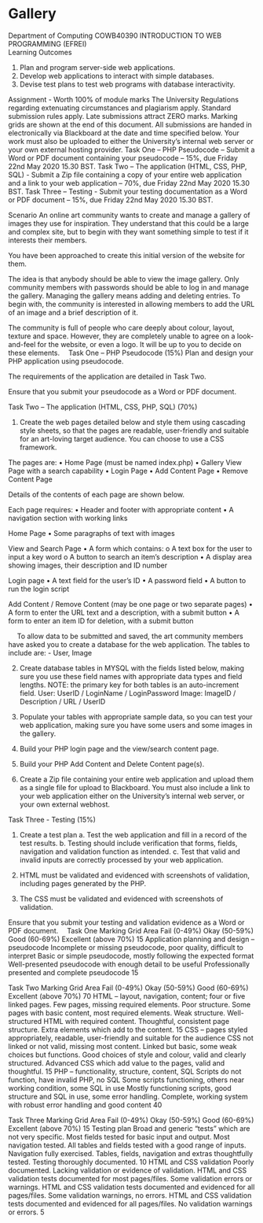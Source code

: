 # Gallery
Department of Computing
COWB40390 INTRODUCTION TO WEB PROGRAMMING (EFREI)		
Learning Outcomes
1.	Plan and program server-side web applications.
2.	Develop web applications to interact with simple databases.	
3.	Devise test plans to test web programs with database interactivity.

Assignment - Worth 100% of module marks
The University Regulations regarding extenuating circumstances and plagiarism apply.
Standard submission rules apply. Late submissions attract ZERO marks.
Marking grids are shown at the end of this document.
All submissions are handed in electronically via Blackboard at the date and time specified below. Your work must also be uploaded to either the University’s internal web server or your own external hosting provider.
Task One – PHP Pseudocode – Submit a Word or PDF document containing your pseudocode – 15%, due Friday 22nd May 2020 15.30 BST.
Task Two – The application (HTML, CSS, PHP, SQL) - Submit a Zip file containing a copy of your entire web application and a link to your web application – 70%, due Friday 22nd May 2020 15.30 BST.
Task Three – Testing - Submit your testing documentation as a Word or PDF document – 15%, due Friday 22nd May 2020 15.30 BST.

Scenario
An online art community wants to create and manage a gallery of images they use for inspiration. They understand that this could be a large and complex site, but to begin with they want something simple to test if it interests their members.

You have been approached to create this initial version of the website for them.

The idea is that anybody should be able to view the image gallery.
Only community members with passwords should be able to log in and manage the gallery.
Managing the gallery means adding and deleting entries.
To begin with, the community is interested in allowing members to add the URL of an image and a brief description of it.

The community is full of people who care deeply about colour, layout, texture and space. However, they are completely unable to agree on a look-and-feel for the website, or even a logo. It will be up to you to decide on these elements. 
Task One – PHP Pseudocode (15%)
Plan and design your PHP application using pseudocode.

The requirements of the application are detailed in Task Two.

Ensure that you submit your pseudocode as a Word or PDF document.

Task Two – The application (HTML, CSS, PHP, SQL) (70%)
1.	Create the web pages detailed below and style them using cascading style sheets, so that the pages are readable, user-friendly and suitable for an art-loving target audience. You can choose to use a CSS framework.

The pages are:
•	Home Page (must be named index.php)
•	Gallery View Page with a search capability
•	Login Page
•	Add Content Page
•	Remove Content Page

Details of the contents of each page are shown below.

Each page requires:
•	Header and footer with appropriate content
•	A navigation section with working links

Home Page
•	Some paragraphs of text with images

View and Search Page
•	A form which contains:
o	A text box for the user to input a key word
o	A button to search an item’s description
•	A display area showing images, their description and ID number

Login page
•	A text field for the user’s ID
•	A password field
•	A button to run the login script

Add Content / Remove Content (may be one page or two separate pages)
•	A form to enter the URL text and a description, with a submit button
•	A form to enter an item ID for deletion, with a submit button

 
To allow data to be submitted and saved, the art community members have asked you to create a database for the web application. The tables to include are: - User, Image

2.	Create database tables in MYSQL with the fields listed below, making sure you use these field names with appropriate data types and field lengths. NOTE: the primary key for both tables is an auto-increment field.
User:		UserID / LoginName / LoginPassword
Image:		ImageID / Description / URL / UserID

3.	Populate your tables with appropriate sample data, so you can test your web application, making sure you have some users and some images in the gallery.

4.	Build your PHP login page and the view/search content page.

5.	Build your PHP Add Content and Delete Content page(s).

6.	Create a Zip file containing your entire web application and upload them as a single file for upload to Blackboard. You must also include a link to your web application either on the University’s internal web server, or your own external webhost.


Task Three - Testing (15%)

1.	Create a test plan
a.	Test the web application and fill in a record of the test results.
b.	Testing should include verification that forms, fields, navigation and validation function as intended.
c.	Test that valid and invalid inputs are correctly processed by your web application.

2.	HTML must be validated and evidenced with screenshots of validation, including pages generated by the PHP.

3.	The CSS must be validated and evidenced with screenshots of validation.

Ensure that you submit your testing and validation evidence as a Word or PDF document. 
Task One Marking Grid
Area	Fail
(0-49%)	Okay
(50-59%)	Good
(60-69%)	Excellent
(above 70%)	15
Application planning and design –pseudocode	Incomplete or missing pseudocode, poor quality, difficult to interpret	Basic or simple pseudocode, mostly following the expected format	Well-presented pseudocode with enough detail to be useful	Professionally presented and complete pseudocode	15

Task Two Marking Grid
Area	Fail
(0-49%)	Okay
(50-59%)	Good
(60-69%)	Excellent
(above 70%)	70
HTML – layout, navigation, content; four or five linked pages.	Few pages, missing required elements. Poor structure.	Some pages with basic content, most required elements. Weak structure.	Well-structured HTML with required content.	Thoughtful, consistent page structure. Extra elements which add to the content.	15
CSS – pages styled appropriately, readable, user-friendly and suitable for the audience	CSS not linked or not valid, missing most content.	Linked but basic, some weak choices but functions.	Good choices of style and colour, valid and clearly structured.	Advanced CSS which add value to the pages, valid and thoughtful.	15
PHP – functionality, structure, content, SQL	Scripts do not function, have invalid PHP, no SQL	Some scripts functioning, others near working condition, some SQL in use	Mostly functioning scripts, good structure and SQL in use, some error handling.	Complete, working system with robust error handling and good content	40

Task Three Marking Grid
Area	Fail
(0-49%)	Okay
(50-59%)	Good
(60-69%)	Excellent
(above 70%)	15
Testing plan	Broad and generic “tests” which are not very specific.	Most fields tested for basic input and output.
Most navigation tested.	All tables and fields tested with a good range of inputs.
Navigation fully exercised.	Tables, fields, navigation and extras thoughtfully tested. Testing thoroughly documented.	10
HTML and CSS validation	Poorly documented. Lacking validation or evidence of validation.	HTML and CSS validation tests documented for most pages/files. Some validation errors or warnings.	HTML and CSS validation tests documented and evidenced for all pages/files. Some validation warnings, no errors.	HTML and CSS validation tests documented and evidenced for all pages/files. No validation warnings or errors.	5

